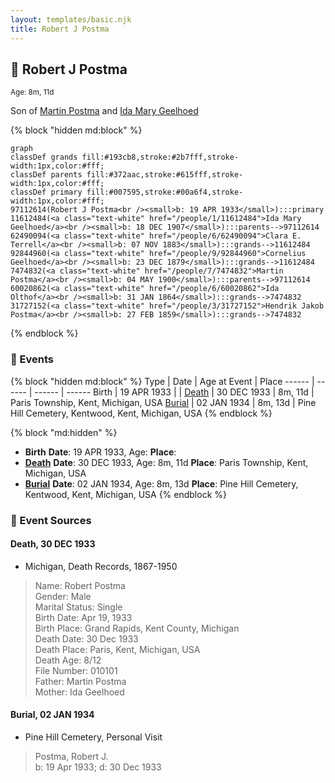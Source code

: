 ```yaml
---
layout: templates/basic.njk
title: Robert J Postma
---
```

## 🔵 Robert J Postma
<small>Age: 8m, 11d</small>

Son of [Martin Postma](/people/7/7474832) and [Ida Mary Geelhoed](/people/1/11612484)

{% block "hidden md:block" %}
```mermaid
graph
classDef grands fill:#193cb8,stroke:#2b7fff,stroke-width:1px,color:#fff;
classDef parents fill:#372aac,stroke:#615fff,stroke-width:1px,color:#fff;
classDef primary fill:#007595,stroke:#00a6f4,stroke-width:1px,color:#fff;
97112614(Robert J Postma<br /><small>b: 19 APR 1933</small>):::primary
11612484(<a class="text-white" href="/people/1/11612484">Ida Mary Geelhoed</a><br /><small>b: 18 DEC 1907</small>):::parents-->97112614
62490094(<a class="text-white" href="/people/6/62490094">Clara E. Terrell</a><br /><small>b: 07 NOV 1883</small>):::grands-->11612484
92844960(<a class="text-white" href="/people/9/92844960">Cornelius Geelhoed</a><br /><small>b: 23 DEC 1879</small>):::grands-->11612484
7474832(<a class="text-white" href="/people/7/7474832">Martin Postma</a><br /><small>b: 04 MAY 1900</small>):::parents-->97112614
60020862(<a class="text-white" href="/people/6/60020862">Ida Olthof</a><br /><small>b: 31 JAN 1864</small>):::grands-->7474832
31727152(<a class="text-white" href="/people/3/31727152">Hendrik Jakob Postma</a><br /><small>b: 27 FEB 1859</small>):::grands-->7474832
```
{% endblock %}

### 📆 Events

{% block "hidden md:block" %}
Type | Date | Age at Event | Place
------ | ------ | ------ | ------
Birth | 19 APR 1933 |  |
[Death](#event-event-3) | 30 DEC 1933 | 8m, 11d | Paris Township, Kent, Michigan, USA
[Burial](#event-event-4) | 02 JAN 1934 | 8m, 13d | Pine Hill Cemetery, Kentwood, Kent, Michigan, USA
{% endblock %}

{% block "md:hidden" %}
- **Birth**
**Date**: 19 APR 1933, Age:
**Place**:
- **[Death](#event-event-3)**
**Date**: 30 DEC 1933, Age: 8m, 11d
**Place**: Paris Township, Kent, Michigan, USA
- **[Burial](#event-event-4)**
**Date**: 02 JAN 1934, Age: 8m, 13d
**Place**: Pine Hill Cemetery, Kentwood, Kent, Michigan, USA
{% endblock %}

### 📰 Event Sources

#### <a id="event-event-3"></a> Death, 30 DEC 1933
* Michigan, Death Records, 1867-1950
>   
  > Name: Robert Postma  
  > Gender: Male  
  > Marital Status: Single  
  > Birth Date: Apr 19, 1933  
  > Birth Place: Grand Rapids, Kent County, Michigan  
  > Death Date: 30 Dec 1933  
  > Death Place: Paris, Kent, Michigan, USA  
  > Death Age: 8/12  
  > File Number: 010101  
  > Father: Martin Postma  
  > Mother: Ida Geelhoed

#### <a id="event-event-4"></a> Burial, 02 JAN 1934
* Pine Hill Cemetery, Personal Visit
>   
  > Postma, Robert J.  
  > b: 19 Apr 1933; d: 30 Dec 1933

